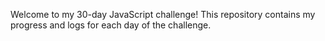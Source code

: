 Welcome to my 30-day JavaScript challenge! This repository contains my progress and logs for each day of the challenge.